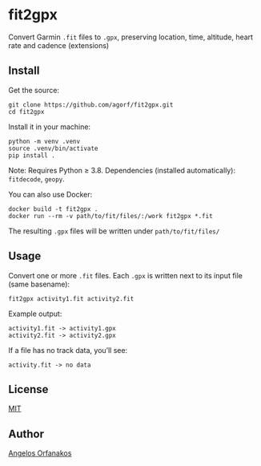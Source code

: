 # fit2gpx

Convert Garmin `.fit` files to `.gpx`, preserving location, time, altitude, heart rate and cadence (extensions)

## Install

Get the source:

    git clone https://github.com/agorf/fit2gpx.git
    cd fit2gpx

Install it in your machine:

    python -m venv .venv
    source .venv/bin/activate
    pip install .

Note: Requires Python ≥ 3.8. Dependencies (installed automatically): `fitdecode`, `geopy`.

You can also use Docker:

    docker build -t fit2gpx .
    docker run --rm -v path/to/fit/files/:/work fit2gpx *.fit

The resulting `.gpx` files will be written under `path/to/fit/files/`

## Usage

Convert one or more `.fit` files. Each `.gpx` is written next to its input file (same basename):

    fit2gpx activity1.fit activity2.fit

Example output:

    activity1.fit -> activity1.gpx
    activity2.fit -> activity2.gpx

If a file has no track data, you’ll see:

    activity.fit -> no data

## License

[MIT](https://github.com/agorf/fit2gpx/blob/main/LICENSE)

## Author

[Angelos Orfanakos](https://angelos.dev/)
